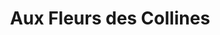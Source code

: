 ---
title: "Aux Fleurs des Collines"
url: /saint-donat-sur-lherbasse/aux-fleurs-des-collines/
shop: Blumen
---